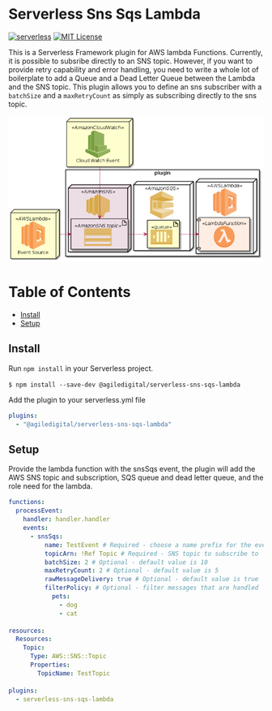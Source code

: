 # Serverless Sns Sqs Lambda

[![serverless](http://public.serverless.com/badges/v3.svg)](http://www.serverless.com) [![MIT License](http://img.shields.io/badge/license-MIT-blue.svg?style=flat)](LICENSE) 

This is a Serverless Framework plugin for AWS lambda Functions. Currently, it
is possible to subsribe directly to an SNS topic. However, if you want to
provide retry capability and error handling, you need to write a whole lot of
boilerplate to add a Queue and a Dead Letter Queue between the Lambda and the
SNS topic. This plugin allows you to define an sns subscriber with a `batchSize`
and a `maxRetryCount` as simply as subscribing directly to the sns topic.

![Plugin Architecture](./plant-uml-files/plugin-arch.png?raw=true "Plugin Architecture")

# Table of Contents

- [Install](#install)
- [Setup](#setup)

## Install

Run `npm install` in your Serverless project.

`$ npm install --save-dev @agiledigital/serverless-sns-sqs-lambda`

Add the plugin to your serverless.yml file

```yml
plugins:
  - "@agiledigital/serverless-sns-sqs-lambda"
```

## Setup

Provide the lambda function with the snsSqs event, the plugin will add the AWS SNS topic and subscription, SQS queue and dead letter queue, and the role need for the lambda.

```yml
functions:
  processEvent:
    handler: handler.handler
    events:
      - snsSqs:
          name: TestEvent # Required - choose a name prefix for the event queue
          topicArn: !Ref Topic # Required - SNS topic to subscribe to
          batchSize: 2 # Optional - default value is 10
          maxRetryCount: 2 # Optional - default value is 5
          rawMessageDelivery: true # Optional - default value is true
          filterPolicy: # Optional - filter messages that are handled
            pets:
              - dog
              - cat

resources:
  Resources:
    Topic:
      Type: AWS::SNS::Topic
      Properties:
        TopicName: TestTopic

plugins:
  - serverless-sns-sqs-lambda
```
